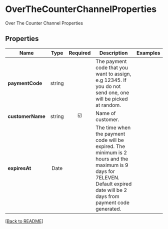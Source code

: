 # OverTheCounterChannelProperties

Over The Counter Channel Properties

## Properties

| Name | Type | Required | Description | Examples |
|------------|:-------------:|:-------------:|-------------|:-------------:|
| **paymentCode** | string |  | The payment code that you want to assign, e.g 12345. If you do not send one, one will be picked at random. | | |
**customerName** | string | ☑️ | Name of customer. | | |
**expiresAt** | Date |  | The time when the payment code will be expired. The minimum is 2 hours and the maximum is 9 days for 7ELEVEN. Default expired date will be 2 days from payment code generated. | | |



[[Back to README]](../../README.md)